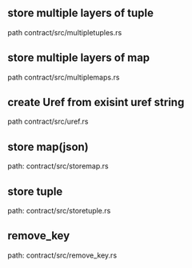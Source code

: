 ## store multiple layers of tuple

path contract/src/multipletuples.rs

## store multiple layers of map

path contract/src/multiplemaps.rs

## create Uref from exisint uref string

path contract/src/uref.rs

## store map(json)

path: contract/src/storemap.rs

## store tuple

path: contract/src/storetuple.rs

## remove_key

path: contract/src/remove_key.rs
